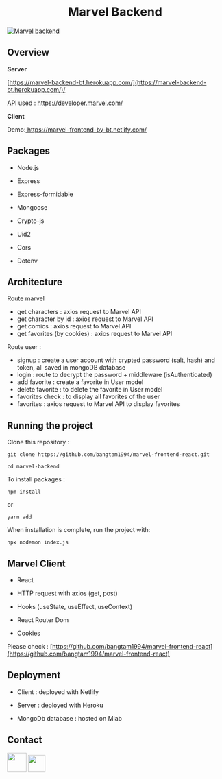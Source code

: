 <h1  align="center">Marvel Backend</h1>

<a  href="https://marvel-frontend-by-bt.netlify.com/"><img  src="https://i.ibb.co/pQjwJ7N/Capture-d-e-cran-2020-02-29-a-23-27-39.png"  title="Marvel backend "  alt="Marvel backend"></a>

## Overview

**Server**

<a  href="https://marvel-frontend-by-bt.netlify.com/"  target="_blank"> [https://marvel-backend-bt.herokuapp.com/](https://marvel-backend-bt.herokuapp.com/)/</a>

API used : https://developer.marvel.com/

**Client**

Demo:<a  href="https://marvel-frontend-by-bt.netlify.com/"  target="_blank"> https://marvel-frontend-by-bt.netlify.com/</a>

## Packages

- Node.js

- Express

- Express-formidable

- Mongoose

- Crypto-js

- Uid2

- Cors

- Dotenv

## Architecture

Route marvel

- get characters : axios request to Marvel API
- get character by id : axios request to Marvel API
- get comics : axios request to Marvel API
- get favorites (by cookies) : axios request to Marvel API

Route user :

- signup : create a user account with crypted password (salt, hash) and token, all saved in mongoDB database
- login : route to decrypt the password + middleware (isAuthenticated)
- add favorite : create a favorite in User model
- delete favorite : to delete the favorite in User model
- favorites check : to display all favorites of the user
- favorites : axios request to Marvel API to display favorites

## Running the project

Clone this repository :

```
git clone https://github.com/bangtam1994/marvel-frontend-react.git

cd marvel-backend
```

To install packages :

```
npm install
```

or

```
yarn add
```

When installation is complete, run the project with:

```
npx nodemon index.js

```

## Marvel Client

- React

- HTTP request with axios (get, post)

- Hooks (useState, useEffect, useContext)

- React Router Dom

- Cookies

Please check :
<a  href="[https://github.com/bangtam1994/marvel-frontend-react](https://github.com/bangtam1994/marvel-frontend-react)">[https://github.com/bangtam1994/marvel-frontend-react](https://github.com/bangtam1994/marvel-frontend-react)</a>

## Deployment

- Client : deployed with Netlify

- Server : deployed with Heroku

- MongoDb database : hosted on Mlab

## Contact

<a  href="https://www.linkedin.com/in/bangtamnguyen"  target="_blank"> <img src="https://salon-ctco.com/wp-content/uploads/2018/09/Logo-LinkedIn.png" 
width="45"
/></a>
<a  href="mailto:bangtam1994@hotmail.com"  target="_blank"> <img src="https://upload.wikimedia.org/wikipedia/commons/4/4e/Gmail_Icon.png" 
width="40"
/></a>

